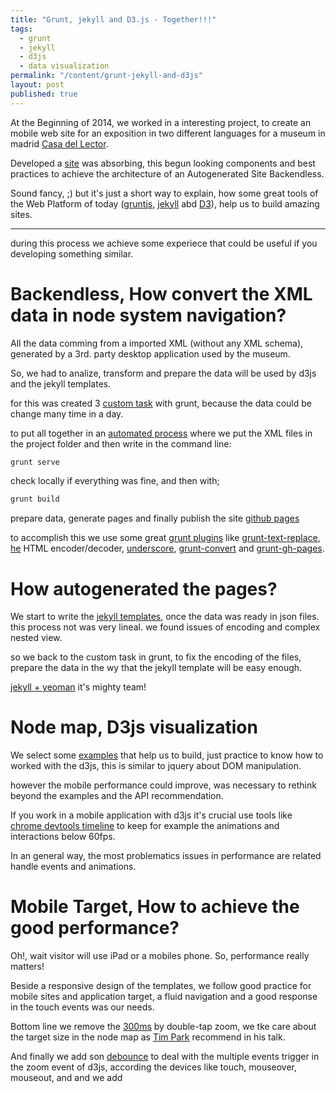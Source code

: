```yaml
---
title: "Grunt, jekyll and D3.js - Together!!!"
tags: 
  - grunt
  - jekyll
  - d3js
  - data visualization
permalink: "/content/grunt-jekyll-and-d3js"
layout: post
published: true
---
```


At the Beginning of 2014, we worked in a interesting project, to create an mobile web site for an exposition in two different languages for a museum in madrid [Casa del Lector](http://www.gizra.com/content/casa-del-lector/).

Developed a [site](http://gizra.github.io/CDL/) was absorbing, this begun looking components and best practices to achieve the architecture of an Autogenerated Site Backendless.

Sound fancy, ;) but it's just a short way to explain, how some great tools of the Web Platform of today ([gruntjs](http://gruntjs.com/), [jekyll](http://jekyllrb.com/d3) abd [D3](http://d3js.org/)), help us to build amazing sites.

<!-- more -->

---

during this process we achieve some experiece that could be useful if you developing something similar.

# Backendless, How convert the XML data in node system navigation?

All the data comming from a imported XML (without any XML schema), generated by a 3rd. party desktop application used by the museum.

So, we had to analize, transform and prepare the data will be used by d3js and the jekyll templates.

for this was created 3 [custom task](http://gruntjs.com/creating-tasks) with grunt, because the data could be change many time in a day.

to put all together in an [automated process](https://github.com/Gizra/CDL/blob/master/Gruntfile.js) where we put the XML files in the project folder and then write in the command line:

```bash
grunt serve
```
check locally if everything was fine, and then with;

```bash
grunt build
```

prepare data, generate pages and finally publish the site [github pages](https://pages.github.com/)

to accomplish this we use some great [grunt plugins](http://gruntjs.com/plugins) like [grunt-text-replace](https://github.com/yoniholmes/grunt-text-replace), [he](https://github.com/mathiasbynens/he) HTML encoder/decoder, [underscore](https://github.com/jashkenas/underscore), [grunt-convert](https://github.com/assemble/grunt-convert) and [grunt-gh-pages](https://github.com/tschaub/grunt-gh-pages).

# How autogenerated the pages?

We start to write the [jekyll templates](http://jekyllrb.com/docs/templates/), once the data was ready in json files. this process not was very lineal. we found issues of encoding and complex nested view.

so we back to the custom task in grunt, to fix the encoding of the files, prepare the data in the wy that the jekyll template will be easy enough.

[jekyll + yeoman](https://github.com/robwierzbowski/generator-jekyllrb) it's mighty team!


# Node map, D3js visualization

We select some [examples](https://github.com/mbostock/d3/wiki/Gallery) that help us to build, just practice to know how to worked with the d3js, this is similar to jquery about DOM manipulation.

however the mobile performance could improve, was necessary to rethink beyond the examples and the API recommendation.

If you work in a mobile application with d3js it's crucial use tools like [chrome devtools timeline](https://developer.chrome.com/devtools/docs/timeline) to keep for example the animations and interactions below 60fps.

In an general way, the most problematics issues in performance are related handle events and animations.


# Mobile Target, How to achieve the good performance?

Oh!, wait visitor will use iPad or a mobiles phone. So, performance really matters!

Beside a responsive design of the templates, we follow good practice for mobile sites and application target, a fluid navigation and a good response in the touch events was our needs.

Bottom line we remove the [300ms](http://updates.html5rocks.com/2013/12/300ms-tap-delay-gone-away) by double-tap zoom, we tke care about the target size in the node map as [Tim Park](https://www.youtube.com/watch?v=vzOy_ldZNXQ&feature=youtu.be&t=2m18s) recommend in his talk.

And finally we add son [debounce](http://drupalmotion.com/article/debounce-and-throttle-visual-explanation) to deal with the multiple events trigger in the zoom event of d3js, according the devices like touch, mouseover, mouseout, and and we add



